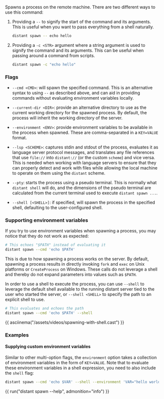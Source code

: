 Spawns a process on the remote machine. There are two different ways to
use this command:

1. Providing a `--` to signify the start of the command and its arguments. This
   is useful when you want to pass everything from a shell naturally.

    ```sh
    distant spawn -- echo hello
    ```

2. Providing a `-c <STR>` argument where a string argument is used to signify
   the command and its arguments. This can be useful when passing around a
   command from scripts.

    ```sh
    distant spawn -c "echo hello"
    ```

### Flags

* `--cmd <CMD>`: will spawn the specified command. This is an alternative
  syntax to using `--` as described above, and can aid in providing commands
  without evaluating environment variables locally.

* `--current-dir <DIR>`: provide an alternative directory to use as the current
  working directory for the spawned process. By default, the process will
  inherit the working directory of the server.

* `--environment <ENV>`: provide environment variables to be available in the
  process when spawned. These are comma-separated in a `KEY=VALUE` format.

* `--lsp <SCHEME>`: captures stdin and stdout of the process, evaluates it as
  language server protocol messages, and translates any file references that
  use `file://` into `distant://` (or the custom `scheme`) and vice versa. This
  is needed when working with language servers to ensure that they can properly
  detect and work with files while allowing the local machine to operate on
  them using the `distant` scheme.

* `--pty`: starts the process using a pseudo terminal. This is normally what
  `distant shell` will do, and the dimensions of the pseudo terminal are
  calculated from the current terminal used to execute `distant spawn ...`.

* `--shell [<SHELL>]`: if specified, will spawn the process in the specified
  shell, defaulting to the user-configured shell.

### Supporting environment variables

If you try to use environment variables when spawning a process, you may notice
that they do not work as expected:

```sh
# This echoes "$PATH" instead of evaluating it
distant spawn --cmd 'echo $PATH'
```

This is due to how spawning a process works on the server. By default, spawning
a process results in directly invoking `fork` and `exec` on Unix platforms or
`CreateProcess` on Windows. These calls do not leverage a shell and thereby do
not expand parameters into values such as `$PATH`.

In order to use a shell to execute the process, you can use `--shell` to
leverage the default shell available to the running distant server tied to the
user who started the server, or `--shell <SHELL>` to specify the path to an
explicit shell to use.

```sh
# This evaluates and echoes the path
distant spawn --cmd 'echo $PATH' --shell
```

{{ asciinema("/assets/videos/spawning-with-shell.cast") }}

### Examples

#### Supplying custom environment variables

Similar to other multi-option flags, the `environment` option takes a
collection of environment variables in the form of `KEY=VALUE`. Note that to
evaluate these environment variables in a shell expression, you need to also
include the `shell` flag:

```sh
distant spawn --cmd 'echo $VAR' --shell --environment 'VAR="hello world",KEY=value'
```

{{ run("distant spawn --help", admonition="info") }}
